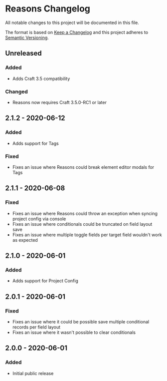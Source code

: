 # Reasons Changelog

All notable changes to this project will be documented in this file.

The format is based on [Keep a Changelog](http://keepachangelog.com/) and this project adheres to [Semantic Versioning](http://semver.org/).

## Unreleased
### Added
- Adds Craft 3.5 compatibility  
### Changed
- Reasons now requires Craft 3.5.0-RC1 or later

## 2.1.2 - 2020-06-12
### Added
- Adds support for Tags
### Fixed
- Fixes an issue where Reasons could break element editor modals for Tags

## 2.1.1 - 2020-06-08
### Fixed
- Fixes an issue where Reasons could throw an exception when syncing project config via console
- Fixes an issue where conditionals could be truncated on field layout save
- Fixes an issue where multiple toggle fields per target field wouldn't work as expected

## 2.1.0 - 2020-06-01
### Added
- Adds support for Project Config

## 2.0.1 - 2020-06-01
### Fixed
- Fixes an issue where it could be possible save multiple conditional records per field layout
- Fixes an issue where it wasn't possible to clear conditionals

## 2.0.0 - 2020-06-01
### Added
- Initial public release
